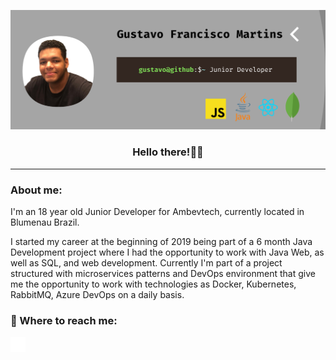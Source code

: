 ![banner](assets/banner.png "Main banner")
<div align="center">
    <h3>Hello there!🤙🏾</h3>
</div>
<hr/>
<h3>About me:</h3>
I'm an 18 year old Junior Developer for Ambevtech, currently located in Blumenau Brazil.

I started my career at the beginning of 2019 being part of a 6 month Java Development project where I had the opportunity to 
work with Java Web, as well as SQL, and web development. Currently I'm part of a project structured with microservices patterns and DevOps environment that give me the opportunity to work with technologies as Docker, Kubernetes, RabbitMQ, Azure DevOps on a daily basis.

<h3>📩 Where to reach me:</h3>

[![linkedin](assets/linkedin.png "Linkedin Link")](https://www.linkedin.com/in/gustavofrmartins/)

